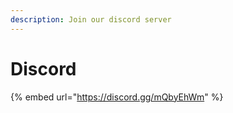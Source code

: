 ```yaml
---
description: Join our discord server
---
```


# Discord

{% embed url="https://discord.gg/mQbyEhWm" %}
